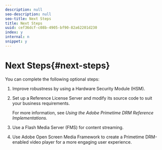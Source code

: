 ```yaml
---
description: null
seo-description: null
seo-title: Next Steps
title: Next Steps
uuid: cef36dcf-c08b-4905-bf90-82a62201d230
index: y
internal: n
snippet: y
---
```


# Next Steps{#next-steps}

 You can complete the following optional steps: 
1. Improve robustness by using a Hardware Security Module (HSM).
1. Set up a Reference License Server and modify its source code to suit your business requirements.

   For more information, see *Using the Adobe Primetime DRM Reference Implementations.*
1. Use a Flash Media Server (FMS) for content streaming.
1. Use Adobe Open Screen Media Framework to create a Primetime DRM-enabled video player for a more engaging user experience.
